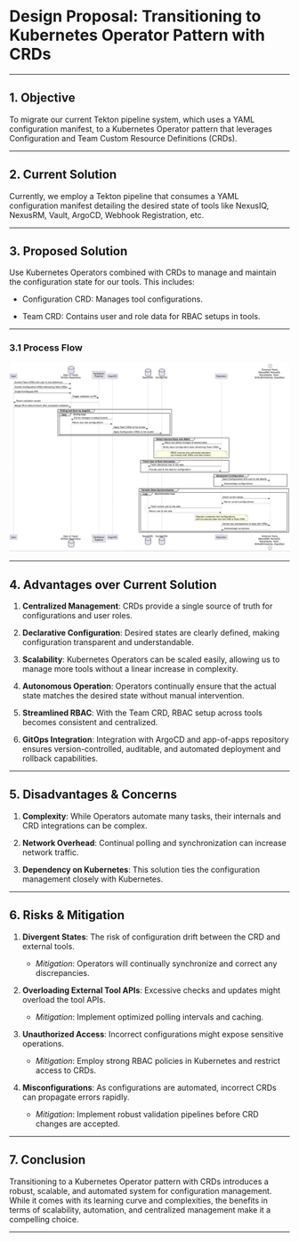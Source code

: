 # Design Proposal: Transitioning to Kubernetes Operator Pattern with CRDs

* * *

**1\. Objective**
-----------------

To migrate our current Tekton pipeline system, which uses a YAML configuration manifest, to a Kubernetes Operator pattern that leverages Configuration and Team Custom Resource Definitions (CRDs).

* * *

**2\. Current Solution**
------------------------

Currently, we employ a Tekton pipeline that consumes a YAML configuration manifest detailing the desired state of tools like NexusIQ, NexusRM, Vault, ArgoCD, Webhook Registration, etc.

* * *

**3\. Proposed Solution**
-------------------------

Use Kubernetes Operators combined with CRDs to manage and maintain the configuration state for our tools. This includes:

*   Configuration CRD: Manages tool configurations.
    
*   Team CRD: Contains user and role data for RBAC setups in tools.
    

* * *

### **3.1 Process Flow**

![](pfd.png)

* * *

**4\. Advantages over Current Solution**
----------------------------------------

1.  **Centralized Management**: CRDs provide a single source of truth for configurations and user roles.
    
2.  **Declarative Configuration**: Desired states are clearly defined, making configuration transparent and understandable.
    
3.  **Scalability**: Kubernetes Operators can be scaled easily, allowing us to manage more tools without a linear increase in complexity.
    
4.  **Autonomous Operation**: Operators continually ensure that the actual state matches the desired state without manual intervention.
    
5.  **Streamlined RBAC**: With the Team CRD, RBAC setup across tools becomes consistent and centralized.
    
6.  **GitOps Integration**: Integration with ArgoCD and app-of-apps repository ensures version-controlled, auditable, and automated deployment and rollback capabilities.
    

* * *

**5\. Disadvantages & Concerns**
--------------------------------

1.  **Complexity**: While Operators automate many tasks, their internals and CRD integrations can be complex.
    
2.  **Network Overhead**: Continual polling and synchronization can increase network traffic.
    
3.  **Dependency on Kubernetes**: This solution ties the configuration management closely with Kubernetes.
    

* * *

**6\. Risks & Mitigation**
--------------------------

1.  **Divergent States**: The risk of configuration drift between the CRD and external tools.
    
    *   _Mitigation_: Operators will continually synchronize and correct any discrepancies.
        
2.  **Overloading External Tool APIs**: Excessive checks and updates might overload the tool APIs.
    
    *   _Mitigation_: Implement optimized polling intervals and caching.
        
3.  **Unauthorized Access**: Incorrect configurations might expose sensitive operations.
    
    *   _Mitigation_: Employ strong RBAC policies in Kubernetes and restrict access to CRDs.
        
4.  **Misconfigurations**: As configurations are automated, incorrect CRDs can propagate errors rapidly.
    
    *   _Mitigation_: Implement robust validation pipelines before CRD changes are accepted.
        

* * *

**7\. Conclusion**
------------------

Transitioning to a Kubernetes Operator pattern with CRDs introduces a robust, scalable, and automated system for configuration management. While it comes with its learning curve and complexities, the benefits in terms of scalability, automation, and centralized management make it a compelling choice.

* * *
